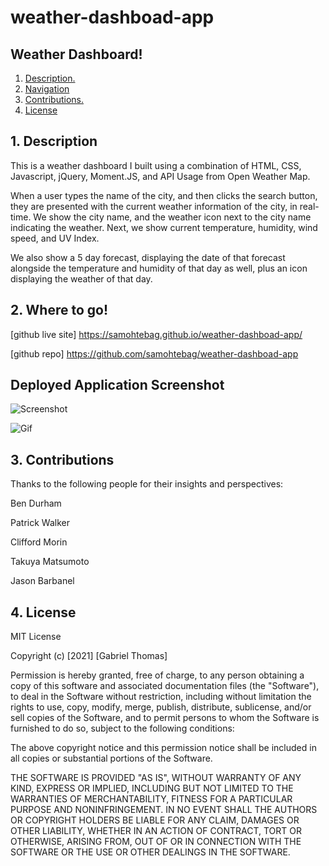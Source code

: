# weather-dashboad-app

## Weather Dashboard!

1. [ Description. ](#desc)
2. [ Navigation ](#navigation)
3. [ Contributions. ](#contributions)
4. [ License ](#license)



<a name="desc"></a>

## 1. Description

This is a weather dashboard I built using a combination of HTML, CSS, Javascript, jQuery, Moment.JS, and API Usage from Open Weather Map.

When a user types the name of the city, and then clicks the search button, they are presented with the current weather information
of the city, in real-time. We show the city name, and the weather icon next to the city name indicating the weather. Next,
we show current temperature, humidity, wind speed, and UV Index.

We also show a 5 day forecast, displaying the date of that forecast alongside the temperature and humidity of that day as well, plus an icon displaying the weather of that day.



<a name="navigation"></a>

## 2. Where to go!

[github live site] https://samohtebag.github.io/weather-dashboad-app/

[github repo] https://github.com/samohtebag/weather-dashboad-app


## Deployed Application Screenshot

![Screenshot](https://res.cloudinary.com/bizzaboprod/image/upload/q_auto:best,c_crop,g_custom/v1616272430/vax4tfwcbqop31fguk5l.png)

![Gif](https://i.imgur.com/mNOnzpG.gif)



<a name="contributions"></a>
## 3. Contributions

Thanks to the following people for their insights and perspectives:

Ben Durham

Patrick Walker

Clifford Morin

Takuya Matsumoto

Jason Barbanel



<a name="license"></a>

## 4. License

MIT License

Copyright (c) [2021] [Gabriel Thomas]

Permission is hereby granted, free of charge, to any person obtaining a copy of this software and associated documentation files (the "Software"), to deal in the Software without restriction, including without limitation the rights to use, copy, modify, merge, publish, distribute, sublicense, and/or sell copies of the Software, and to permit persons to whom the Software is furnished to do so, subject to the following conditions:

The above copyright notice and this permission notice shall be included in all copies or substantial portions of the Software.

THE SOFTWARE IS PROVIDED "AS IS", WITHOUT WARRANTY OF ANY KIND, EXPRESS OR IMPLIED, INCLUDING BUT NOT LIMITED TO THE WARRANTIES OF MERCHANTABILITY, FITNESS FOR A PARTICULAR PURPOSE AND NONINFRINGEMENT. IN NO EVENT SHALL THE AUTHORS OR COPYRIGHT HOLDERS BE LIABLE FOR ANY CLAIM, DAMAGES OR OTHER LIABILITY, WHETHER IN AN ACTION OF CONTRACT, TORT OR OTHERWISE, ARISING FROM, OUT OF OR IN CONNECTION WITH THE SOFTWARE OR THE USE OR OTHER DEALINGS IN THE SOFTWARE.